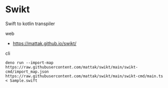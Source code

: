 # Swikt

Swift to kotlin transpiler

web
- https://mattak.github.io/swikt/

cli

```
deno run --import-map https://raw.githubusercontent.com/mattak/swikt/main/swikt-cmd/import_map.json https://raw.githubusercontent.com/mattak/swikt/main/swikt-cmd/main.ts < Sample.swift
```

